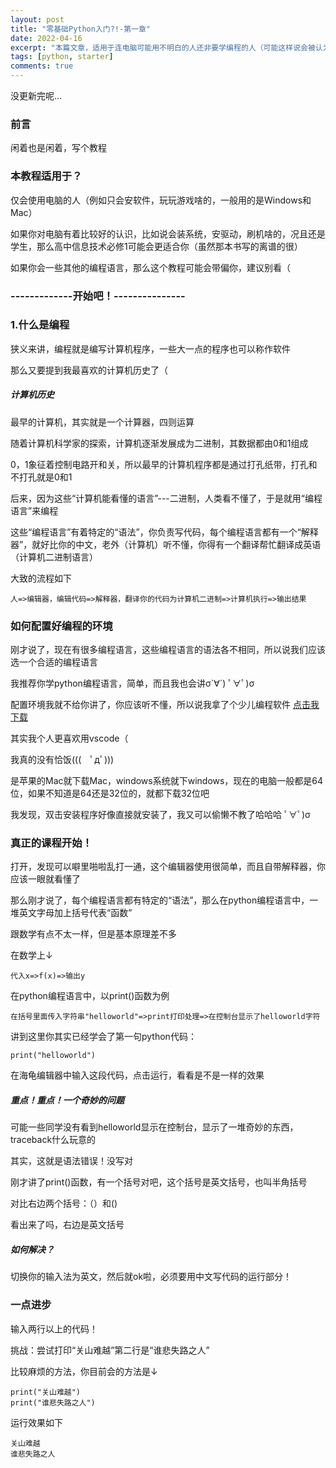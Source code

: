 ```yaml
---
layout: post
title: "零基础Python入门?!-第一章"
date: 2022-04-16
excerpt: "本篇文章，适用于连电脑可能用不明白的人还非要学编程的人（可能这样说会被认为是不礼貌的）"
tags: [python, starter]
comments: true
---
```


没更新完呢...

### 前言
闲着也是闲着，写个教程

### 本教程适用于？
仅会使用电脑的人（例如只会安软件，玩玩游戏啥的，一般用的是Windows和Mac）

如果你对电脑有着比较好的认识，比如说会装系统，安驱动，刷机啥的，况且还是学生，那么高中信息技术必修1可能会更适合你（虽然那本书写的离谱的很）

如果你会一些其他的编程语言，那么这个教程可能会带偏你，建议别看（
### -------------开始吧！---------------
### 1.什么是编程
狭义来讲，编程就是编写计算机程序，一些大一点的程序也可以称作软件

那么又要提到我最喜欢的计算机历史了（

##### 计算机历史
最早的计算机，其实就是一个计算器，四则运算

随着计算机科学家的探索，计算机逐渐发展成为二进制，其数据都由0和1组成

0，1象征着控制电路开和关，所以最早的计算机程序都是通过打孔纸带，打孔和不打孔就是0和1

后来，因为这些“计算机能看懂的语言”---二进制，人类看不懂了，于是就用“编程语言”来编程

这些“编程语言”有着特定的“语法”，你负责写代码，每个编程语言都有一个“解释器”，就好比你的中文，老外（计算机）听不懂，你得有一个翻译帮忙翻译成英语（计算机二进制语言）

大致的流程如下

```
人=>编辑器，编辑代码=>解释器，翻译你的代码为计算机二进制=>计算机执行=>输出结果
```
### 如何配置好编程的环境
刚才说了，现在有很多编程语言，这些编程语言的语法各不相同，所以说我们应该选一个合适的编程语言

我推荐你学python编程语言，简单，而且我也会讲σ`∀´) ﾟ∀ﾟ)σ

配置环境我就不给你讲了，你应该听不懂，所以说我拿了个少儿编程软件 [点击我下载](https://python.codemao.cn/)

其实我个人更喜欢用vscode（

我真的没有恰饭(((　ﾟдﾟ)))

是苹果的Mac就下载Mac，windows系统就下windows，现在的电脑一般都是64位，如果不知道是64还是32位的，就都下载32位吧

我发现，双击安装程序好像直接就安装了，我又可以偷懒不教了哈哈哈 ﾟ∀ﾟ)σ

### 真正的课程开始！
打开，发现可以噼里啪啦乱打一通，这个编辑器使用很简单，而且自带解释器，你应该一眼就看懂了

那么刚才说了，每个编程语言都有特定的“语法”，那么在python编程语言中，一堆英文字母加上括号代表“函数”

跟数学有点不太一样，但是基本原理差不多

在数学上↓

```
代入x=>f(x)=>输出y
```

在python编程语言中，以print()函数为例

```
在括号里面传入字符串"helloworld"=>print打印处理=>在控制台显示了helloworld字符
```

讲到这里你其实已经学会了第一句python代码：

```
print("helloworld")
```

在海龟编辑器中输入这段代码，点击运行，看看是不是一样的效果

##### 重点！重点！一个奇妙的问题
可能一些同学没有看到helloworld显示在控制台，显示了一堆奇妙的东西，traceback什么玩意的

其实，这就是语法错误！没写对

刚才讲了print()函数，有一个括号对吧，这个括号是英文括号，也叫半角括号

对比右边两个括号：（）和()

看出来了吗，右边是英文括号

##### 如何解决？
切换你的输入法为英文，然后就ok啦，必须要用中文写代码的运行部分！

### 一点进步
输入两行以上的代码！

挑战：尝试打印“关山难越”第二行是“谁悲失路之人”

比较麻烦的方法，你目前会的方法是↓

```
print("关山难越")
print("谁悲失路之人")
```

运行效果如下

```
关山难越
谁悲失路之人
```
